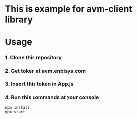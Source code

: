 # This is example for avm-client library

# Usage

### 1. Clone this repository 

### 2. Get token at avm.enbisys.com

### 3. Insert this token in App.js

### 4. Run this commands at your console

```
npm install 
npm start
```

